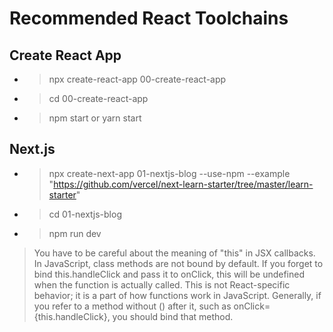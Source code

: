 # Recommended React Toolchains  
## Create React App
- > npx create-react-app 00-create-react-app
- > cd 00-create-react-app
- > npm start or yarn start


## Next.js 
- > npx create-next-app 01-nextjs-blog --use-npm --example "https://github.com/vercel/next-learn-starter/tree/master/learn-starter" 
- > cd 01-nextjs-blog
- > npm run dev

> You have to be careful about the meaning of "this" in JSX callbacks. In JavaScript, class methods are not bound by default. If you forget to bind this.handleClick and pass it to onClick, this will be undefined when the function is actually called.
This is not React-specific behavior; it is a part of how functions work in JavaScript. Generally, if you refer to a method without () after it, such as onClick={this.handleClick}, you should bind that method.



